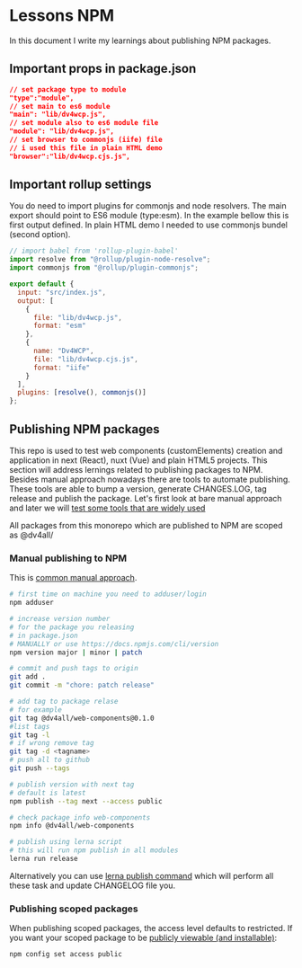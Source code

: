 # Lessons NPM

In this document I write my learnings about publishing NPM packages.

## Important props in package.json

```json
// set package type to module
"type":"module",
// set main to es6 module
"main": "lib/dv4wcp.js",
// set module also to es6 module file
"module": "lib/dv4wcp.js",
// set browser to commonjs (iife) file
// i used this file in plain HTML demo
"browser":"lib/dv4wcp.cjs.js",
```

## Important rollup settings

You do need to import plugins for commonjs and node resolvers. The main export should point to ES6 module (type:esm). In the example bellow this is first output defined.
In plain HTML demo I needed to use commonjs bundel (second option).

```javascript
// import babel from 'rollup-plugin-babel'
import resolve from "@rollup/plugin-node-resolve";
import commonjs from "@rollup/plugin-commonjs";

export default {
  input: "src/index.js",
  output: [
    {
      file: "lib/dv4wcp.js",
      format: "esm"
    },
    {
      name: "Dv4WCP",
      file: "lib/dv4wcp.cjs.js",
      format: "iife"
    }
  ],
  plugins: [resolve(), commonjs()]
};
```

## Publishing NPM packages

This repo is used to test web components (customElements) creation and application in next (React), nuxt (Vue) and plain HTML5 projects. This section will address lernings related to publishing packages to NPM. Besides manual approach nowadays there are tools to automate publishing. These tools are able to bump a version, generate CHANGES.LOG, tag release and publish the package. Let's first look at bare manual approach and later we will [test some tools that are widely used](https://www.npmtrends.com/release-it-vs-semantic-release-vs-standard-version-vs-np-vs-conventional-changelog)

All packages from this monorepo which are published to NPM are scoped as @dv4all/

### Manual publishing to NPM

This is [common manual approach](https://www.youtube.com/watch?v=1BCY90aqGe4&t=618s).

```bash
# first time on machine you need to adduser/login
npm adduser

# increase version number
# for the package you releasing
# in package.json
# MANUALLY or use https://docs.npmjs.com/cli/version
npm version major | minor | patch

# commit and push tags to origin
git add .
git commit -m "chore: patch release"

# add tag to package relase
# for example
git tag @dv4all/web-components@0.1.0
#list tags
git tag -l
# if wrong remove tag
git tag -d <tagname>
# push all to github
git push --tags

# publish version with next tag
# default is latest
npm publish --tag next --access public

# check package info web-components
npm info @dv4all/web-components

# publish using lerna script
# this will run npm publish in all modules
lerna run release

```

Alternatively you can use [lerna publish command](LERNA.md) which will perform all these task and update CHANGELOG file you.

### Publishing scoped packages

When publishing scoped packages, the access level defaults to restricted. If you want your scoped package to be [publicly viewable (and installable)](https://docs.npmjs.com/misc/config#access):

```bash
npm config set access public
```
